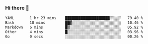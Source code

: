 ### Hi there 👋

<!--
**urzz/urzz** is a ✨ _special_ ✨ repository because its `README.md` (this file) appears on your GitHub profile.

Here are some ideas to get you started:

- 🔭 I’m currently working on ...
- 🌱 I’m currently learning ...
- 👯 I’m looking to collaborate on ...
- 🤔 I’m looking for help with ...
- 💬 Ask me about ...
- 📫 How to reach me: ...
- 😄 Pronouns: ...
- ⚡ Fun fact: ...
-->

<!--START_SECTION:waka-->

```txt
YAML       1 hr 23 mins    ████████████████████░░░░░   79.40 %
Bash       10 mins         ██▓░░░░░░░░░░░░░░░░░░░░░░   10.46 %
Markdown   6 mins          █▒░░░░░░░░░░░░░░░░░░░░░░░   05.92 %
Other      4 mins          █░░░░░░░░░░░░░░░░░░░░░░░░   03.96 %
Go         0 secs          ░░░░░░░░░░░░░░░░░░░░░░░░░   00.26 %
```

<!--END_SECTION:waka-->
